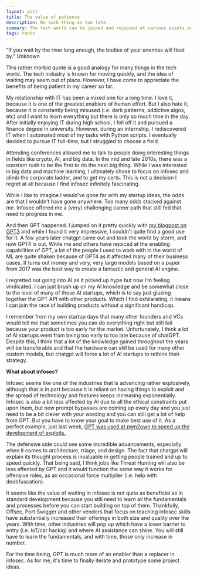 ```yaml
---
layout: post
title: The value of patience
description: No such thing as too late.
summary: The tech world can be joined and rejoined at various points and still be fully enjoyed.
tags: rants
---
```


“If you wait by the river long enough, the bodies of your enemies will float by.”
Unknown 
 
This rather morbid quote is a good analogy for many things in the tech world. The tech industry is known for moving quickly, and the idea of waiting may seem out of place. However, I have come to appreciate the benefits of being patient in my career so far.

My relationship with IT has been a mixed one for a long time. I love it, because it is one of the greatest enablers of human effort. But I also hate it, because it is constantly being misused (i.e. dark patterns, addictive algos, etc) and I want to learn everything but there is only so much time in the day. After initially enjoying IT during high school, I fell off it and pursued a finance degree in university. However, during an internship, I rediscovered IT when I automated most of my tasks with Python scripts. I eventually decided to pursue IT full-time, but I struggled to choose a field.

Attending conferences allowed me to talk to people doing interesting things in fields like crypto, AI, and big data. In the mid and late 2010s, there was a constant rush to be the first to do the next big thing. While I was interested in big data and machine learning, I ultimately chose to focus on infosec and climb the corporate ladder, and to get my certs. This is not a decision I regret at all because I find infosec infinitely fascinating.

While I like to imagine I would’ve gone far with my startup ideas, the odds are that I wouldn’t have gone anywhere. Too many odds stacked against me. Infosec offered me a (very) challenging career path that still fed that need to progress in me. 

And then GPT happened. I jumped on it pretty quickly with [my blogpost on GPT3](https://robsware.github.io/2020/12/27/gpt3) and while I found it very impressive, I couldn’t quite find a good use for it. A few years later chatgpt came out and took the world by storm, and now GPT4 is out. While me and others have rejoiced at the enabling capabilities of GPT, a lot of the people I used to work with in the world of ML are quite shaken because of GPT4 as it affected many of their business cases. It turns out money and very, very large models based on a paper from 2017 was the best way to create a fantastic and general AI engine. 

I regretted not going into AI as it picked up hype but now I’m feeling vindicated. I can just brush up on my AI knowledge and be somewhat close to the level of many of those AI startups, which is to say just glueing together the GPT API with other products. Which I find exhilarating, it means I can join the race of building products without a significant handicap.

I remember from my own startup days that many other founders and VCs would tell me that sometimes you can do everything right but still fail because your product is too early for the market. Unfortunately, I think a lot of AI startups went from being too early to too late because of chatGPT. Despite this, I think that a lot of the knowledge gained throughout the years will be transferable and that the hardware can still be used for many other custom models, but chatgpt will force a lot of AI startups to rethink their strategy. 

**What about infosec?**

Infosec seems like one of the industries that is advancing rather explosively, although that is in part because it is reliant on having things to exploit and the spread of technology and features keeps increasing exponentially. Infosec is also a bit less affected by AI due to all the ethical constraints put upon them, but new prompt bypasses are coming up every day and you just need to be a bit clever with your wording and you can still get a lot of help from GPT. But you have to know your goal to make best use of it. As a perfect example, just last week, [GPT was used at pwn2own to speed up the development of exploits.](https://www.wsj.com/articles/chatgpt-helped-win-a-hackathon-96332de4)

The defensive side could see some incredible advancements, especially when it comes to architecture, triage, and design. The fact that chatgpt will explain its thought process is invaluable in getting people trained and up to speed quickly. That being said, I think jobs like Threat Hunting will also be less affected by GPT and it would function the same way it works for offensive roles, as an occasional force multiplier (i.e. help with deobfuscation).

It seems like the value of waiting in infosec is not quite as beneficial as in standard development because you still need to learn all the fundamentals and processes before you can start building on top of them. Thankfully, Offsec, Port Swigger and other vendors that focus on teaching infosec skills have substantially increased their offerings in both size and quality over the years. With time, other industries will pop up which have a lower barrier to entry (i.e. IoT/car hackig) and where AI assistance can shine. You will still have to learn the fundamentals, and with time, those only increase in number. 

For the time being, GPT is much more of an enabler than a replacer in infosec. As for me, it's time to finally iterate and prototype some project ideas. 